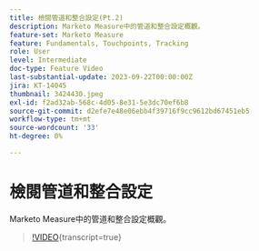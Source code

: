 ```yaml
---
title: 檢閱管道和整合設定(Pt.2)
description: Marketo Measure中的管道和整合設定概觀。
feature-set: Marketo Measure
feature: Fundamentals, Touchpoints, Tracking
role: User
level: Intermediate
doc-type: Feature Video
last-substantial-update: 2023-09-22T00:00:00Z
jira: KT-14045
thumbnail: 3424430.jpeg
exl-id: f2ad32ab-568c-4d05-8e31-5e3dc70ef6b8
source-git-commit: d2efe7e48e06ebb4f39716f9cc9612bd67451eb5
workflow-type: tm+mt
source-wordcount: '33'
ht-degree: 0%

---
```


# 檢閱管道和整合設定

Marketo Measure中的管道和整合設定概觀。

>[!VIDEO](https://video.tv.adobe.com/v/3424430/?learn=on){transcript=true}
